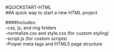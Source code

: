 #QUICKSTART-HTML  
##A quick way to start a new HTML project  

####Includes:  
-css, js, and img folders  
-normalize.css and style.css (for custom styling)  
-script.js (for custom scripts)  
-Proper meta tags and HTML5 page structure  